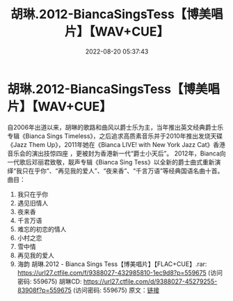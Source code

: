 ﻿---
title: 胡琳.2012-BiancaSingsTess【博美唱片】【WAV+CUE】
date: 2022-08-20 05:37:43
categories: WAV车载音乐、镜像
tags: 华语中文
---
# 胡琳.2012-BiancaSingsTess【博美唱片】【WAV+CUE】

自2006年出道以来，胡琳的歌路和曲风以爵士乐为主，当年推出英文经典爵士乐专辑《Bianca Sings
Timeless》，之后追求高质素音乐并于2010年推出发烧天碟 《Jazz Them Up》，2011年她在《Bianca
LIVE! with New York Jazz Cat》香港音乐会的演出技惊四座 ，更被封为香港新一代“爵士小天后”。
2012年，Bianca向一代歌后邓丽君致敬，靓声专辑《Bianca Sing
Tess》以全新的爵士曲式重新演绎“我只在乎你”、“再见我的爱人”、“夜来香”、“千言万语”等经典国语名曲十首。
曲目：
01. 我只在乎你
02. 遇见旧情人
03. 夜来香
04. 千言万语
05. 难忘的初恋的情人
06. 小村之恋
07. 雪中情
08. 再见我的爱人
09. 海韵
胡琳.2012 - Bianca Sings
Tess【博美唱片】【FLAC+CUE】.rar: https://url27.ctfile.com/f/9388027-432985810-1ec9d8?p=559675
(访问密码: 559675)
胡琳CD: https://url27.ctfile.com/d/9388027-45279255-83908f?p=559675
(访问密码: 559675)
原文：[链接](https://blog.sina.com.cn/s/blog_1647c7e7601030yyf.html)